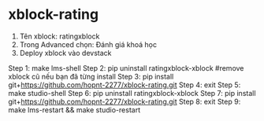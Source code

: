 # xblock-rating


1. Tên xblock:  ratingxblock
2. Trong Advanced chọn: Đánh giá khoá học 
3. Deploy xblock vào devstack

Step 1: make lms-shell
Step 2: pip uninstall ratingxblock-xblock #remove xblock cũ nếu bạn đã từng install 
Step 3: pip install git+https://github.com/hopnt-2277/xblock-rating.git
Step 4: exit
Step 5: make studio-shell
Step 6: pip uninstall ratingxblock-xblock
Step 7: pip install git+https://github.com/hopnt-2277/xblock-rating.git
Step 8: exit
Step 9: make lms-restart && make studio-restart

